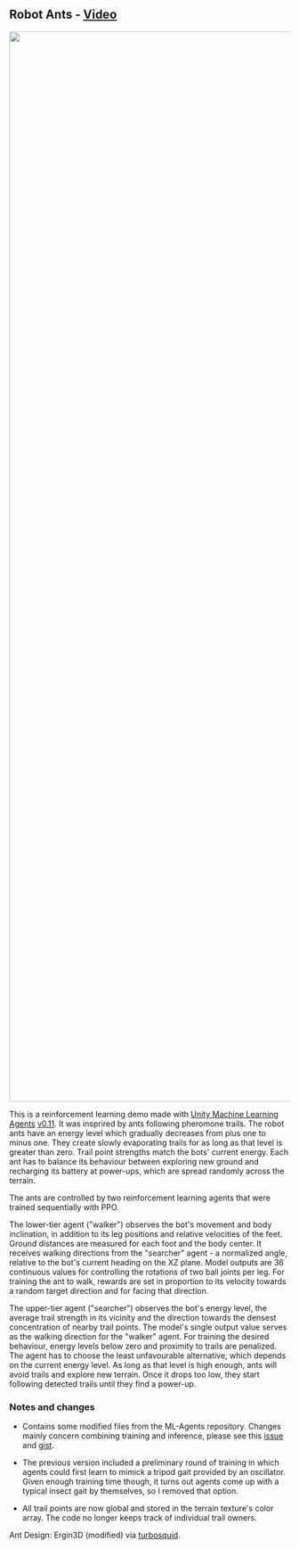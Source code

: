 ## Robot Ants - [Video](https://www.youtube.com/watch?v=xeYvA6Ag0Hg)

<img src="images/banner.png" align="middle" width="1920"/>

This is a reinforcement learning demo made with [Unity Machine Learning Agents](https://github.com/Unity-Technologies/ml-agents) [v0.11](https://github.com/Unity-Technologies/ml-agents/releases/tag/0.11.0). It was insprired by ants following pheromone trails. The robot ants have an energy level which gradually decreases from plus one to minus one. They create slowly evaporating trails for as long as that level is greater than zero. Trail point strengths match the bots' current energy. Each ant has to balance its behaviour between exploring new ground and recharging its battery at power-ups, which are spread randomly across the terrain.

The ants are controlled by two reinforcement learning agents that were trained sequentially with PPO.

The lower-tier agent ("walker") observes the bot's movement and body inclination, in addition to its leg positions and relative velocities of the feet. Ground distances are measured for each foot and the body center. It receives walking directions from the "searcher" agent - a normalized angle, relative to the bot's current heading on the XZ plane. Model outputs are 36 continuous values for controlling the rotations of two ball joints per leg. For training the ant to walk, rewards are set in proportion to its velocity towards a random target direction and for facing that direction.

The upper-tier agent ("searcher") observes the bot's energy level, the average trail strength in its vicinity and the direction towards the densest concentration of nearby trail points. The model's single output value serves as the walking direction for the "walker" agent. For training the desired behaviour, energy levels below zero and proximity to trails are penalized. The agent has to choose the least unfavourable alternative, which depends on the current energy level. As long as that level is high enough, ants will avoid trails and explore new terrain. Once it drops too low, they start following detected trails until they find a power-up.

### Notes and changes

* Contains some modified files from the ML-Agents repository. Changes mainly concern combining training and inference, please see this [issue](https://github.com/Unity-Technologies/ml-agents/issues/2904) and [gist](https://gist.github.com/mbaske/64a0e261f02aa7daff459cc1afef0198).

* The previous version included a preliminary round of training in which agents could first learn to mimick a tripod gait provided by an oscillator. Given enough training time though, it turns out agents come up with a typical insect gait by themselves, so I removed that option.

* All trail points are now global and stored in the terrain texture's color array. The code no longer keeps track of individual trail owners.

Ant Design: Ergin3D (modified) via [turbosquid](https://www.turbosquid.com/FullPreview/Index.cfm/ID/1339233).
